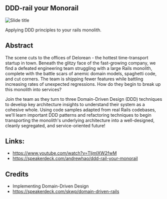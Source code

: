 DDD-rail your Monorail 
----------------------

![Slide title](http://i.imgur.com/gXcnA0S.png)

Applying DDD principles to your rails monolith.

## Abstract

The scene cuts to the offices of Delorean - the hottest time-transport
startup in town. Beneath the glitzy face of the fast-growing company, we
find a defeated engineering team struggling with a large Rails monolith,
complete with the battle scars of anemic domain models, spaghetti code,
and cut corners. The team is shipping fewer features while battling
increasing rates of unexpected regressions. How do they begin to break
up this monolith into services?

Join the team as they turn to three Domain-Driven Design (DDD)
techniques to develop key architecture insights to understand their
system as a cohesive whole. Using code samples adapted from real Rails
codebases, we'll learn important DDD patterns and refactoring techniques
to begin transporting the monolith's underlying architecture into a
well-designed, cleanly segregated, and service-oriented future!

## Links:

* https://www.youtube.com/watch?v=TljmIXW2fwM
* https://speakerdeck.com/andrewhao/ddd-rail-your-monorail

## Credits

- Implementing Domain-Driven Design
- https://speakerdeck.com/skwp/domain-driven-rails
